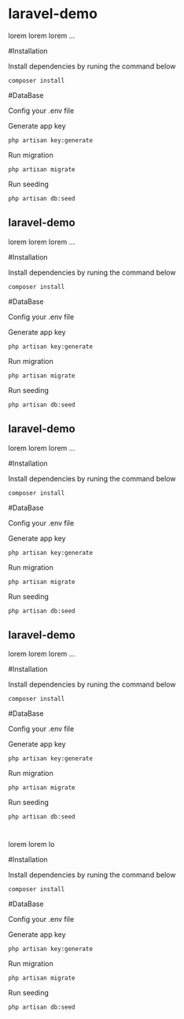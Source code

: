 # laravel-demo

lorem lorem lorem ...

#Installation

Install dependencies by runing the command below
```
composer install
```
#DataBase

Config your .env file

Generate app key
```
php artisan key:generate
```

Run migration
```
php artisan migrate
```

Run seeding
```
php artisan db:seed
```

## laravel-demo

lorem lorem lorem ...

#Installation

Install dependencies by runing the command below
```
composer install
```
#DataBase

Config your .env file

Generate app key
```
php artisan key:generate
```

Run migration
```
php artisan migrate
```

Run seeding
```
php artisan db:seed
```

## laravel-demo

lorem lorem lorem ...

#Installation

Install dependencies by runing the command below
```
composer install
```
#DataBase

Config your .env file

Generate app key
```
php artisan key:generate
```

Run migration
```
php artisan migrate
```

Run seeding
```
php artisan db:seed
```

## laravel-demo

lorem lorem lorem ...

#Installation

Install dependencies by runing the command below
```
composer install
```
#DataBase

Config your .env file

Generate app key
```
php artisan key:generate
```

Run migration
```
php artisan migrate
```

Run seeding
```
php artisan db:seed
```

#
lorem lorem lo

#Installation

Install dependencies by runing the command below
```
composer install
```
#DataBase

Config your .env file

Generate app key
```
php artisan key:generate
```

Run migration
```
php artisan migrate
```

Run seeding
```
php artisan db:seed
```

#